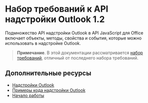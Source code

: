  

# Набор требований к API надстройки Outlook 1.2

Подмножество API надстройки Outlook в API JavaScript для Office включает объекты, методы, свойства и события, которые можно использовать в надстройке Outlook.

> **Примечание**. В этой документации рассматривается [набор требований](tutorial-api-requirement-sets.md), отличный от последнего набора требований. 

## Дополнительные ресурсы

- [Надстройки Outlook](../../docs/outlook/outlook-add-ins.md)
- [Примеры кода надстройки Outlook](https://dev.outlook.com/MailAppsGettingStarted/Samples)
- [Начало работы](https://dev.outlook.com/MailAppsGettingStarted/GetStarted)
